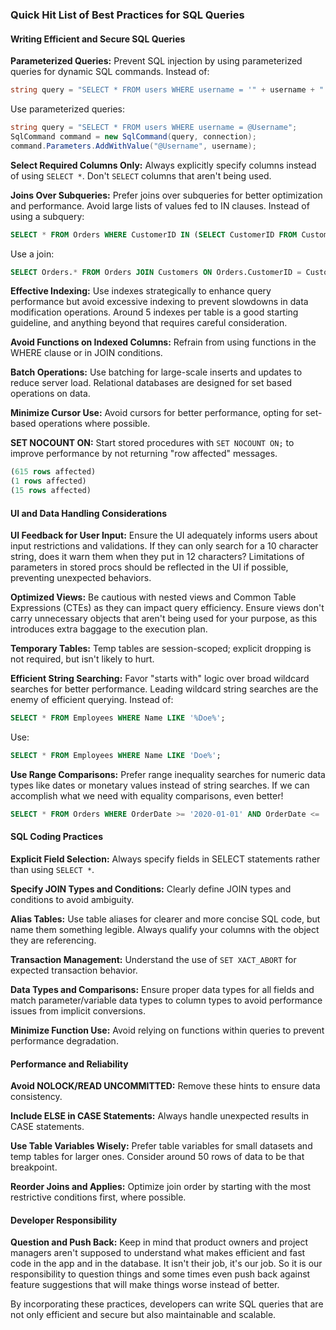 ### Quick Hit List of Best Practices for SQL Queries

#### Writing Efficient and Secure SQL Queries

**Parameterized Queries:** Prevent SQL injection by using parameterized queries for dynamic SQL commands.
Instead of:
```csharp
string query = "SELECT * FROM users WHERE username = '" + username + "'";
```
Use parameterized queries:
```csharp
string query = "SELECT * FROM users WHERE username = @Username";
SqlCommand command = new SqlCommand(query, connection);
command.Parameters.AddWithValue("@Username", username);
```

**Select Required Columns Only:** Always explicitly specify columns instead of using `SELECT *`. Don't `SELECT` columns that aren't being used.

**Joins Over Subqueries:** Prefer joins over subqueries for better optimization and performance. Avoid large lists of values fed to IN clauses.
Instead of using a subquery:
```sql
SELECT * FROM Orders WHERE CustomerID IN (SELECT CustomerID FROM Customers WHERE City = 'London');
```
Use a join:
```sql
SELECT Orders.* FROM Orders JOIN Customers ON Orders.CustomerID = Customers
```

**Effective Indexing:** Use indexes strategically to enhance query performance but avoid excessive indexing to prevent slowdowns in data modification operations. Around 5 indexes per table is a good starting guideline, and anything beyond that requires careful consideration.

**Avoid Functions on Indexed Columns:** Refrain from using functions in the WHERE clause or in JOIN conditions.

**Batch Operations:** Use batching for large-scale inserts and updates to reduce server load. Relational databases are designed for set based operations on data.

**Minimize Cursor Use:** Avoid cursors for better performance, opting for set-based operations where possible.

**SET NOCOUNT ON:** Start stored procedures with `SET NOCOUNT ON;` to improve performance by not returning "row affected" messages.
```sql
(615 rows affected)
(1 rows affected)
(15 rows affected)
```

#### UI and Data Handling Considerations

**UI Feedback for User Input:** Ensure the UI adequately informs users about input restrictions and validations. If they can only search for a 10 character string, does it warn them when they put in 12 characters? Limitations of parameters in stored procs should be reflected in the UI if possible, preventing unexpected behaviors.

**Optimized Views:** Be cautious with nested views and Common Table Expressions (CTEs) as they can impact query efficiency. Ensure views don't carry unnecessary objects that aren't being used for your purpose, as this introduces extra baggage to the execution plan.

**Temporary Tables:** Temp tables are session-scoped; explicit dropping is not required, but isn't likely to hurt.

**Efficient String Searching:** Favor "starts with" logic over broad wildcard searches for better performance. Leading wildcard string searches are the enemy of efficient querying.
Instead of:
```sql
SELECT * FROM Employees WHERE Name LIKE '%Doe%';
```
Use:
```sql
SELECT * FROM Employees WHERE Name LIKE 'Doe%';
```

**Use Range Comparisons:** Prefer range inequality searches for numeric data types like dates or monetary values instead of string searches. If we can accomplish what we need with equality comparisons, even better!
```sql
SELECT * FROM Orders WHERE OrderDate >= '2020-01-01' AND OrderDate <= '2020-12-31';
```

#### SQL Coding Practices

**Explicit Field Selection:** Always specify fields in SELECT statements rather than using `SELECT *`.

**Specify JOIN Types and Conditions:** Clearly define JOIN types and conditions to avoid ambiguity.

**Alias Tables:** Use table aliases for clearer and more concise SQL code, but name them something legible. Always qualify your columns with the object they are referencing.

**Transaction Management:** Understand the use of `SET XACT_ABORT` for expected transaction behavior.

**Data Types and Comparisons:** Ensure proper data types for all fields and match parameter/variable data types to column types to avoid performance issues from implicit conversions.

**Minimize Function Use:** Avoid relying on functions within queries to prevent performance degradation.

#### Performance and Reliability

**Avoid NOLOCK/READ UNCOMMITTED:** Remove these hints to ensure data consistency.

**Include ELSE in CASE Statements:** Always handle unexpected results in CASE statements.

**Use Table Variables Wisely:** Prefer table variables for small datasets and temp tables for larger ones. Consider around 50 rows of data to be that breakpoint.

**Reorder Joins and Applies:** Optimize join order by starting with the most restrictive conditions first, where possible.

#### Developer Responsibility

**Question and Push Back:** Keep in mind that product owners and project managers aren't supposed to understand what makes efficient and fast code in the app and in the database. It isn't their job, it's our job. So it is our responsibility to question things and some times even push back against feature suggestions that will make things worse instead of better.

By incorporating these practices, developers can write SQL queries that are not only efficient and secure but also maintainable and scalable.